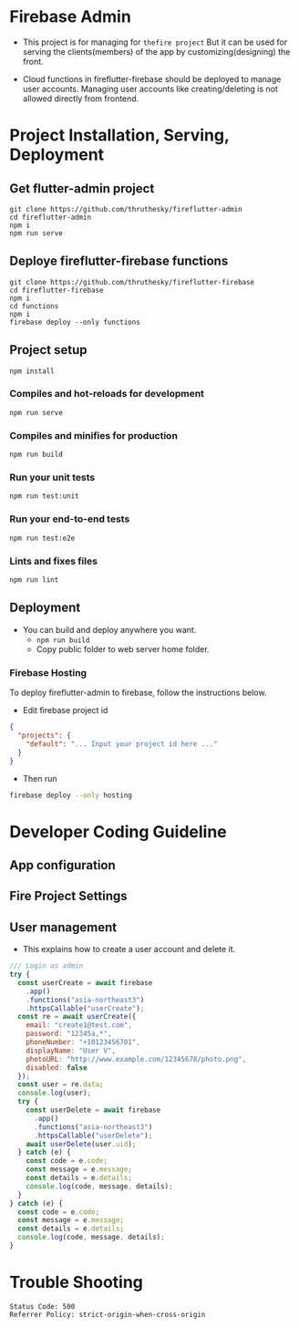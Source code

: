 # Firebase Admin

- This project is for managing for `thefire project` But it can be used for serving the clients(members) of the app by customizing(designing) the front.

- Cloud functions in fireflutter-firebase should be deployed to manage user accounts. Managing user accounts like creating/deleting is not allowed directly from frontend.

# Project Installation, Serving, Deployment

## Get flutter-admin project

```
git clone https://github.com/thruthesky/fireflutter-admin
cd fireflutter-admin
npm i
npm run serve
```

## Deploye fireflutter-firebase functions

```
git clone https://github.com/thruthesky/fireflutter-firebase
cd fireflutter-firebase
npm i
cd functions
npm i
firebase deploy --only functions
```

## Project setup

```
npm install
```

### Compiles and hot-reloads for development

```
npm run serve
```

### Compiles and minifies for production

```
npm run build
```

### Run your unit tests

```
npm run test:unit
```

### Run your end-to-end tests

```
npm run test:e2e
```

### Lints and fixes files

```
npm run lint
```

## Deployment

- You can build and deploy anywhere you want.
  - `npm run build`
  - Copy public folder to web server home folder.

### Firebase Hosting

To deploy fireflutter-admin to firebase, follow the instructions below.

- Edit firebase project id

```json
{
  "projects": {
    "default": "... Input your project id here ..."
  }
}
```

- Then run

```sh
firebase deploy --only hosting
```

# Developer Coding Guideline

## App configuration

## Fire Project Settings

## User management

- This explains how to create a user account and delete it.

```js
/// Login as admin
try {
  const userCreate = await firebase
    .app()
    .functions("asia-northeast3")
    .httpsCallable("userCreate");
  const re = await userCreate({
    email: "create1@test.com",
    password: "12345a,*",
    phoneNumber: "+10123456701",
    displayName: "User V",
    photoURL: "http://www.example.com/12345678/photo.png",
    disabled: false
  });
  const user = re.data;
  console.log(user);
  try {
    const userDelete = await firebase
      .app()
      .functions("asia-northeast3")
      .httpsCallable("userDelete");
    await userDelete(user.uid);
  } catch (e) {
    const code = e.code;
    const message = e.message;
    const details = e.details;
    console.log(code, message, details);
  }
} catch (e) {
  const code = e.code;
  const message = e.message;
  const details = e.details;
  console.log(code, message, details);
}
```

# Trouble Shooting

```
Status Code: 500
Referrer Policy: strict-origin-when-cross-origin
```
